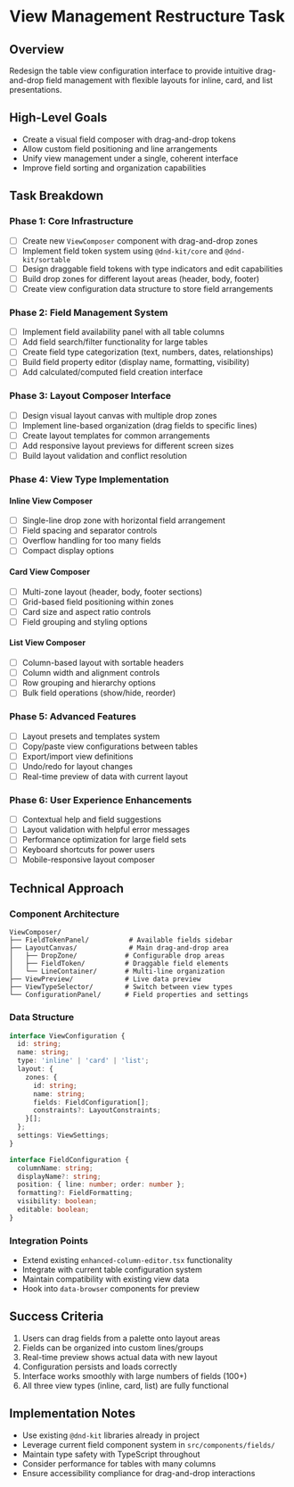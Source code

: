 # View Management Restructure Task

## Overview
Redesign the table view configuration interface to provide intuitive drag-and-drop field management with flexible layouts for inline, card, and list presentations.

## High-Level Goals
- Create a visual field composer with drag-and-drop tokens
- Allow custom field positioning and line arrangements  
- Unify view management under a single, coherent interface
- Improve field sorting and organization capabilities

## Task Breakdown

### Phase 1: Core Infrastructure
- [ ] Create new `ViewComposer` component with drag-and-drop zones
- [ ] Implement field token system using `@dnd-kit/core` and `@dnd-kit/sortable`
- [ ] Design draggable field tokens with type indicators and edit capabilities
- [ ] Build drop zones for different layout areas (header, body, footer)
- [ ] Create view configuration data structure to store field arrangements

### Phase 2: Field Management System
- [ ] Implement field availability panel with all table columns
- [ ] Add field search/filter functionality for large tables
- [ ] Create field type categorization (text, numbers, dates, relationships)
- [ ] Build field property editor (display name, formatting, visibility)
- [ ] Add calculated/computed field creation interface

### Phase 3: Layout Composer Interface
- [ ] Design visual layout canvas with multiple drop zones
- [ ] Implement line-based organization (drag fields to specific lines)
- [ ] Create layout templates for common arrangements
- [ ] Add responsive layout previews for different screen sizes
- [ ] Build layout validation and conflict resolution

### Phase 4: View Type Implementation

#### Inline View Composer
- [ ] Single-line drop zone with horizontal field arrangement
- [ ] Field spacing and separator controls
- [ ] Overflow handling for too many fields
- [ ] Compact display options

#### Card View Composer  
- [ ] Multi-zone layout (header, body, footer sections)
- [ ] Grid-based field positioning within zones
- [ ] Card size and aspect ratio controls
- [ ] Field grouping and styling options

#### List View Composer
- [ ] Column-based layout with sortable headers
- [ ] Column width and alignment controls
- [ ] Row grouping and hierarchy options
- [ ] Bulk field operations (show/hide, reorder)

### Phase 5: Advanced Features
- [ ] Layout presets and templates system
- [ ] Copy/paste view configurations between tables
- [ ] Export/import view definitions
- [ ] Undo/redo for layout changes
- [ ] Real-time preview of data with current layout

### Phase 6: User Experience Enhancements
- [ ] Contextual help and field suggestions
- [ ] Layout validation with helpful error messages
- [ ] Performance optimization for large field sets
- [ ] Keyboard shortcuts for power users
- [ ] Mobile-responsive layout composer

## Technical Approach

### Component Architecture
```
ViewComposer/
├── FieldTokenPanel/          # Available fields sidebar
├── LayoutCanvas/             # Main drag-and-drop area
│   ├── DropZone/            # Configurable drop areas
│   ├── FieldToken/          # Draggable field elements
│   └── LineContainer/       # Multi-line organization
├── ViewPreview/             # Live data preview
├── ViewTypeSelector/        # Switch between view types
└── ConfigurationPanel/      # Field properties and settings
```

### Data Structure
```typescript
interface ViewConfiguration {
  id: string;
  name: string;
  type: 'inline' | 'card' | 'list';
  layout: {
    zones: {
      id: string;
      name: string;
      fields: FieldConfiguration[];
      constraints?: LayoutConstraints;
    }[];
  };
  settings: ViewSettings;
}

interface FieldConfiguration {
  columnName: string;
  displayName?: string;
  position: { line: number; order: number };
  formatting?: FieldFormatting;
  visibility: boolean;
  editable: boolean;
}
```

### Integration Points
- Extend existing `enhanced-column-editor.tsx` functionality
- Integrate with current table configuration system
- Maintain compatibility with existing view data
- Hook into `data-browser` components for preview

## Success Criteria
1. Users can drag fields from a palette onto layout areas
2. Fields can be organized into custom lines/groups
3. Real-time preview shows actual data with new layout
4. Configuration persists and loads correctly
5. Interface works smoothly with large numbers of fields (100+)
6. All three view types (inline, card, list) are fully functional

## Implementation Notes
- Use existing `@dnd-kit` libraries already in project
- Leverage current field component system in `src/components/fields/`
- Maintain type safety with TypeScript throughout
- Consider performance for tables with many columns
- Ensure accessibility compliance for drag-and-drop interactions